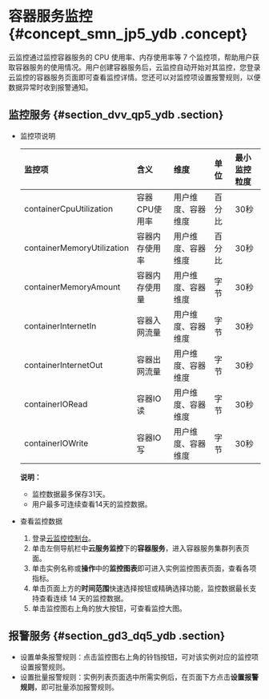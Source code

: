 # 容器服务监控 {#concept_smn_jp5_ydb .concept}

云监控通过监控容器服务的 CPU 使用率、内存使用率等 7 个监控项，帮助用户获取容器服务的使用情况。用户创建容器服务后，云监控自动开始对其监控，您登录云监控的容器服务页面即可查看监控详情。您还可以对监控项设置报警规则，以便数据异常时收到报警通知。

## 监控服务 {#section_dvv_qp5_ydb .section}

-   监控项说明

    |监控项|含义|维度|单位|最小监控粒度|
    |:--|:-|:-|:-|:-----|
    |containerCpuUtilization|容器CPU使用率|用户维度、容器维度|百分比|30秒|
    |containerMemoryUtilization|容器内存使用率|用户维度、容器维度|百分比|30秒|
    |containerMemoryAmount|容器内存使用量|用户维度、容器维度|字节|30秒|
    |containerInternetIn|容器入网流量|用户维度、容器维度|字节|30秒|
    |containerInternetOut|容器出网流量|用户维度、容器维度|字节|30秒|
    |containerIORead|容器IO读|用户维度、容器维度|字节|30秒|
    |containerIOWrite|容器IO写|用户维度、容器维度|字节|30秒|

    **说明：** 

    -   监控数据最多保存31天。
    -   用户最多可连续查看14天的监控数据。

-   查看监控数据
    1.  登录[云监控控制台](https://cloudmonitor.console.aliyun.com)。
    2.  单击左侧导航栏中**云服务监控**下的**容器服务**，进入容器服务集群列表页面。
    3.  单击实例名称或**操作**中的**监控图表**即可进入实例监控图表页面，查看各项指标。
    4.  单击页面上方的**时间范围**快速选择按钮或精确选择功能，监控数据最长支持查看连续 14 天的监控数据。
    5.  单击监控图右上角的放大按钮，可查看监控大图。

## 报警服务 {#section_gd3_dq5_ydb .section}

-   设置单条报警规则：点击监控图右上角的铃铛按钮，可对该实例对应的监控项设置报警规则。
-   设置批量报警规则：实例列表页面选中所需实例后，在页面下方点击**设置报警规则**，即可批量添加报警规则。

